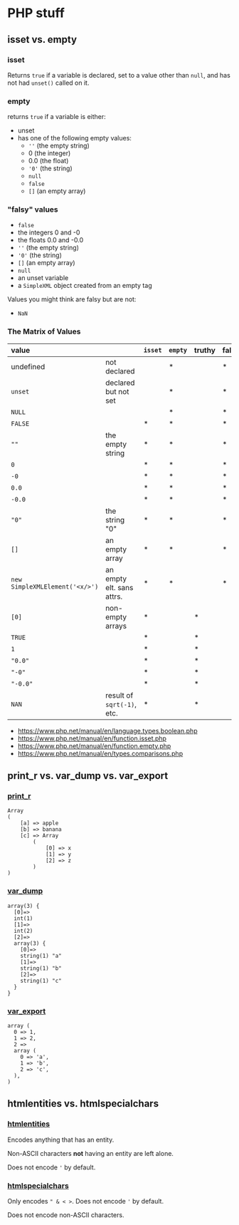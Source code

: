 # PHP stuff

## isset vs. empty

### isset

Returns `true` if a variable is declared, set to a value other than
`null`, and has not had `unset()` called on it.

### empty

returns `true` if a variable is either:

-   unset
-   has one of the following empty values:
    -   `''` (the empty string)
    -   0 (the integer)
    -   0.0 (the float)
    -   `'0'` (the string)
    -   `null`
    -   `false`
    -   `[]` (an empty array)

### "falsy" values

-   `false`
-   the integers 0 and -0
-   the floats 0.0 and -0.0
-   `''` (the empty string)
-   `'0'` (the string)
-   `[]` (an empty array)
-   `null`
-   an unset variable
-   a `SimpleXML` object created from an empty tag

Values you might think are falsy but are not:

-   `NaN`

### The Matrix of Values

| value                          |                            | `isset` | `empty` | truthy | falsy | `is_null` |
|:-------------------------------|:---------------------------|:--------|:--------|:-------|:------|:----------|
| undefined                      | not declared               |         | *       |        | *     | *         |
| `unset`                        | declared but not set       |         | *       |        | *     | *         |
| `NULL`                         |                            |         | *       |        | *     | *         |
| `FALSE`                        |                            | *       | *       |        | *     |           |
| `""`                           | the empty string           | *       | *       |        | *     |           |
| `0`                            |                            | *       | *       |        | *     |           |
| `-0`                           |                            | *       | *       |        | *     |           |
| `0.0`                          |                            | *       | *       |        | *     |           |
| `-0.0`                         |                            | *       | *       |        | *     |           |
| `"0"`                          | the string "0"             | *       | *       |        | *     |           |
| `[]`                           | an empty array             | *       | *       |        | *     |           |
| `new SimpleXMLElement('<x/>')` | an empty elt. sans attrs.  | *       | *       |        | *     |           |
| `[0]`                          | non-empty arrays           | *       |         | *      |       |           |
| `TRUE`                         |                            | *       |         | *      |       |           |
| `1`                            |                            | *       |         | *      |       |           |
| `"0.0"`                        |                            | *       |         | *      |       |           |
| `"-0"`                         |                            | *       |         | *      |       |           |
| `"-0.0"`                       |                            | *       |         | *      |       |           |
| `NAN`                          | result of `sqrt(-1)`, etc. | *       |         | *      |       |           |

-   https://www.php.net/manual/en/language.types.boolean.php
-   https://www.php.net/manual/en/function.isset.php
-   https://www.php.net/manual/en/function.empty.php
-   https://www.php.net/manual/en/types.comparisons.php

## print\_r vs. var\_dump vs. var\_export

### [print\_r](https://www.php.net/manual/en/function.print-r.php)

```
Array
(
    [a] => apple
    [b] => banana
    [c] => Array
        (
            [0] => x
            [1] => y
            [2] => z
        )
)
```

### [var\_dump](https://www.php.net/manual/en/function.var-dump.php)

```
array(3) {
  [0]=>
  int(1)
  [1]=>
  int(2)
  [2]=>
  array(3) {
    [0]=>
    string(1) "a"
    [1]=>
    string(1) "b"
    [2]=>
    string(1) "c"
  }
}
```

### [var\_export](https://www.php.net/manual/en/function.var-export.php)

```
array (
  0 => 1,
  1 => 2,
  2 =>
  array (
    0 => 'a',
    1 => 'b',
    2 => 'c',
  ),
)
```

## htmlentities vs. htmlspecialchars

### [htmlentities](https://www.php.net/manual/en/function.htmlentities.php)

Encodes anything that has an entity.

Non-ASCII characters **not** having an entity are left alone.

Does not encode `'` by default.

### [htmlspecialchars](https://www.php.net/manual/en/function.htmlspecialchars.php)

Only encodes `" & < >`.  Does not encode `'` by default.

Does not encode non-ASCII characters.
